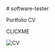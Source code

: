 ﻿﻿﻿﻿﻿﻿﻿# software-testerPortfolio CVCLICKME![CV](https://raw.githubusercontent.com/NNiklenov/software-tester/assets/img/cv.png)